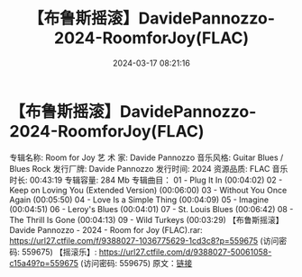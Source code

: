 ﻿---
title: 【布鲁斯摇滚】DavidePannozzo-2024-RoomforJoy(FLAC)
date: 2024-03-17 08:21:16
categories: 外语音乐
tags: 外语音乐
---
# 【布鲁斯摇滚】DavidePannozzo-2024-RoomforJoy(FLAC)

专辑名称: Room for Joy
艺 术 家: Davide Pannozzo
音乐风格: Guitar Blues / Blues Rock
发行厂牌: Davide Pannozzo
发行时间: 2024
资源品质: FLAC
音乐时长: 00:43:19
专辑容量: 284 Mb
专辑曲目：
01 - Plug It In (00:04:02)
02 - Keep on Loving You (Extended Version) (00:06:00)
03 - Without You Once Again (00:05:50)
04 - Love Is a Simple Thing (00:04:09)
05 - Imagine (00:04:51)
06 - Leroy's Blues (00:04:01)
07 - St. Louis Blues (00:06:42)
08 - The Thrill Is Gone (00:04:13)
09 - Wild Turkeys (00:03:29)
【布鲁斯摇滚】Davide Pannozzo - 2024 - Room for Joy (FLAC).rar:
https://url27.ctfile.com/f/9388027-1036775629-1cd3c8?p=559675
(访问密码: 559675)
【摇滚乐】: https://url27.ctfile.com/d/9388027-50061058-c15a49?p=559675
(访问密码: 559675)
原文：[链接](https://blog.sina.com.cn/s/blog_1647c7e76010314qz.html)